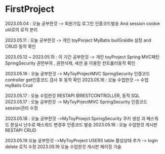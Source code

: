 # FirstProject


2023.05.04 : 오늘 공부한것 -> 회원가입 로그인 인증코드발송 And session cookie util로의 로직 분리 

2023.05.11 : 오늘 공부한것 -> 개인 toyPorject MyBatis builGraldle 설정 and CRUD 동작 확인 

2023.05.12 ~ 2023.05.15 : 이 기간 공부한것 -> 개인 toyProject Spring MVC패턴 SpringSecurity 권한부여 , 권한삭제, 세션 을 이용한 컨트롤러동작 확인 

2023.05.16 : 오늘 공부한것 -> MyToyProjectMVC SpringSecurity 인증코드 controller get인증코드 검사 후 동작 확인
2023.05.16 : 오늘 수업한것 -> 수업 myBatis Crud

2023.05.17 : 오늘 수업한것 RESTAPI @RESTCONTROLLER, 동적 SQL 
2023.05.17 : 오늘 공부한것 -> MyToyPrjectMVC SpringSecurity 인증코드 session관리 수정 

2023.05.18 : 오늘 공부한것 ->MyToyProejct SpringSecurity 쿠키 생성 과 패스워드 분실시 난수로 패스워드 변경후 인증코드 발송
2023.05.18 : 오늘 수업한것 게시판 RESTAPI CRUD

2023.05.19 오늘 공부한것 ->MyToyProject USERS table 활성상태 추가 -> login delete 로직 수정 
2023.05.19 오늘 수업한것 게시판 페이징 기술 

